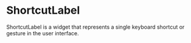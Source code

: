 # ShortcutLabel

ShortcutLabel is a widget that represents a single keyboard shortcut or gesture in the user interface.
